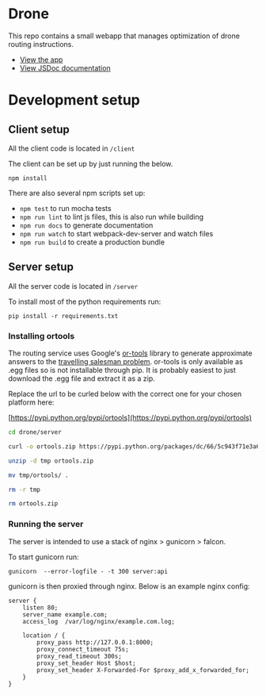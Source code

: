 
# Drone

This repo contains a small webapp that manages optimization of drone routing instructions.

- [View the app](http://drone.dancoat.es/)
- [View JSDoc documentation](http://drone.dancoat.es/docs/)



# Development setup

## Client setup

All the client code is located in `/client`

The client can be set up by just running the below.

```
npm install
```

There are also several npm scripts set up:

- `npm test` to run mocha tests
- `npm run lint` to lint js files, this is also run while building
- `npm run docs` to generate documentation
- `npm run watch` to start webpack-dev-server and watch files
- `npm run build` to create a production bundle


## Server setup

All the server code is located in `/server`

To install most of the python requirements run:

```
pip install -r requirements.txt
```

### Installing ortools

The routing service uses Google's [or-tools](https://github.com/google/or-tools) library to generate approximate answers to the [travelling salesman problem](https://en.wikipedia.org/wiki/Travelling_salesman_problem). or-tools is only available as .egg files so is not installable through pip. It is probably easiest to just download the .egg file and extract it as a zip.

Replace the url to be curled below with the correct one for your chosen platform here:

[https://pypi.python.org/pypi/ortools](https://pypi.python.org/pypi/ortools)

```bash
cd drone/server

curl -o ortools.zip https://pypi.python.org/packages/dc/66/5c943f71e3a69bac976f0b194a87cc20f369307458bafa025b9c67f66934/ortools-3.3629-py2.7-linux-x86_64.egg#md5=5a4c7fc2f2f0c8f3f3f58611bf59a9cf

unzip -d tmp ortools.zip

mv tmp/ortools/ .

rm -r tmp

rm ortools.zip
```

### Running the server

The server is intended to use a stack of nginx > gunicorn > falcon.

To start gunicorn run:

```
gunicorn  --error-logfile - -t 300 server:api
```

gunicorn is then proxied through nginx. Below is an example nginx config:

```
server {
    listen 80;
    server_name example.com;
    access_log  /var/log/nginx/example.com.log;

    location / {
        proxy_pass http://127.0.0.1:8000;
        proxy_connect_timeout 75s;
        proxy_read_timeout 300s;
        proxy_set_header Host $host;
        proxy_set_header X-Forwarded-For $proxy_add_x_forwarded_for;
    }
}

``` 
